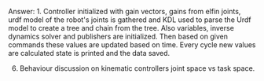 Answer: 1. Controller initialized with gain vectors, gains from elfin joints, urdf model of the robot's joints is
gathered and KDL used to parse the Urdf model to create a tree and chain from the tree. Also variables, inverse dynamics
solver and publishers are initialized. Then based on given commands these values are updated based on time.
Every cycle new values are calculated state is printed and the data saved.


6. Behaviour discussion on kinematic controllers joint space vs task space.

